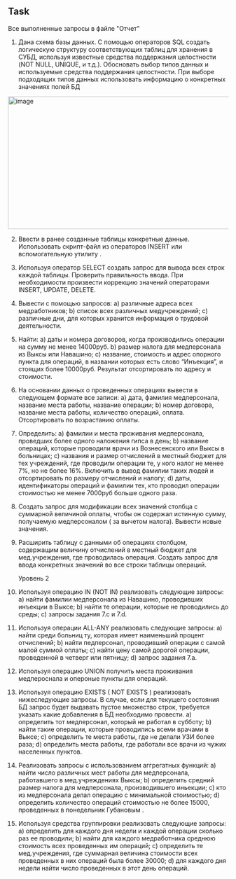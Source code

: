 ## Task
Все выполненные запросы в файле "Отчет"
1. Дана схема базы данных. С помощью операторов SQL создать логическую структуру соответствующих таблиц для хранения в СУБД, используя известные средства поддержания целостности (NOT NULL, UNIQUE, и т.д.). Обосновать выбор типов данных и используемые средства поддержания целостности. При выборе подходящих типов данных использовать информацию о конкретных значениях полей БД
<img width="844" height="303" alt="image" src="https://github.com/user-attachments/assets/9b9ede4a-185e-424f-94ce-14418dc7d53e" />

2.	Ввести в ранее созданные таблицы конкретные данные. Использовать скрипт-файл из операторов INSERT или вспомогательную утилиту .
3.	Используя оператор SELECT создать запрос для вывода всех строк каждой таблицы. Проверить правильность ввода. При необходимости произвести коррекцию значений операторами INSERT, UPDATE, DELETE. 
4.	Вывести с помощью запросов:
a)	различные адреса всех медработников;
b)	список всех различных медучреждений;
c)	различные дни, для которых хранится информация о трудовой деятельности.
5.	Найти:
a)	даты и номера договоров, когда производились операции на сумму не менее 14000руб.
b)	размер налога для медперсонала из Выксы или Навашино;
c)	название, стоимость и адрес опорного пункта для операций, в названии которых есть слово “Инъекция”, и стоящих более 10000руб. Результат отсортировать по адресу и стоимости.
6.	На основании данных о проведенных операциях вывести в следующем формате все записи:
a)	дата, фамилия медперсонала, название места работы, название операции;
b)	номер договора, название места работы, количество операций, оплата. Отсортировать по возрастанию оплаты.
7.	Определить:
a)	фамилии и места проживания медперсонала, проведших более одного наложения гипса в день;
b)	название операций, которые проводили врачи из Вознесенского или Выксы в больницах;
c)	названия и размер отчислений в местный бюджет для тех учреждений, где проводили операции те, у кого налог не менее 7%, но не более 16%. Включить в вывод фамилии таких людей и отсортировать по размеру отчислений и налогу;
d)	даты, идентификаторы операций и фамилии тех, кто проводил операции стоимостью не менее 7000руб больше одного раза.
8.	Создать запрос для модификации всех значений столбца с суммарной величиной оплаты, чтобы он содержал истинную сумму, получаемую медперсоналом ( за вычетом налога). Вывести новые значения.
9.	Расширить таблицу с данными об операциях столбцом, содержащим величину отчислений в местный бюджет для мед.учреждения, где проводилась операция. Создать запрос для ввода конкретных значений во все строки таблицы операций.
	
	Уровень 2
10.	Используя операцию IN (NOT IN)  реализовать следующие запросы:
a)	найти фамилии медперсонала из Навашино, проводивших инъекции в Выксе;
b)	найти те операции, которые не проводились до среды;
c)	запросы задания 7.с и 7.d.
11.	Используя операции ALL-ANY реализовать следующие запросы:
a)	найти среди больниц ту, которая имеет наименьший процент отчислений;
b)	найти педперсонал, проводивший операции с самой малой суммой оплаты;
c)	найти цену самой дорогой операции, проведенной в четверг или пятницу;
d)	запрос задания 7.а.
12.	Используя операцию UNION получить места проживания медпероснала и опероные пункты для операций.
13.	Используя операцию EXISTS ( NOT EXISTS ) реализовать нижеследующие запросы. В случае, если для текущего состояния БД запрос будет выдавать пустое множество строк, требуется указать какие добавления в БД необходимо провести.
a)	определить тот медперсонал, который не работал в субботу;
b)	найти такие операции, которые проводились всеми врачами в Выксе;
c)	определить те места работы, где не делали УЗИ более раза;
d)	определить места работы, где работали все врачи из чужих населенных пунктов.
14.	Реализовать запросы с использованием аггрегатных функций:
a)	найти число различных мест работы для медперсонала, работавшего в мед.учреждениях Выксы;
b)	определить средний размер налога для медперсонала, производившего иньекции;
c)	кто из медперсонала делал операцию с минимальной стоимостью;
d)	определить количество операций стоимостью не более 15000, проведенных в понедельник Губановым .
15.	Используя средства группировки реализовать следующие запросы:
a)	определить для каждого дня недели и каждой операции сколько раз ее проводили;
b)	найти для каждого медработника среднюю стоимость всех проведенных им операций;
c)	определить те мед.учреждения, где суммарная величина стоимости всех проведенных в них операций была более 30000;
d)	для каждого дня недели найти число проведенных в этот день операций.

